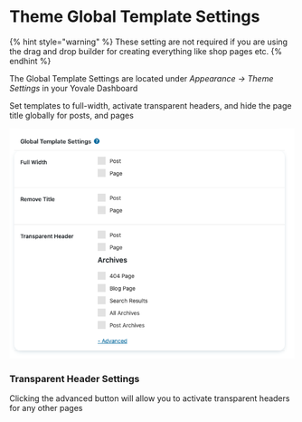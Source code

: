 # Theme Global Template Settings

{% hint style="warning" %}
These setting are not required if you are using the drag and drop builder for creating everything like shop pages etc. 
{% endhint %}

The Global Template Settings are located under _Appearance -&gt; Theme Settings_ in your Yovale Dashboard

Set templates to full-width, activate transparent headers, and hide the page title globally for posts, and pages 

![](.gitbook/assets/screenshot-2020-10-28-at-3.56.49-pm.png)



### Transparent Header Settings



Clicking the advanced button will allow you to activate transparent headers for any other pages



